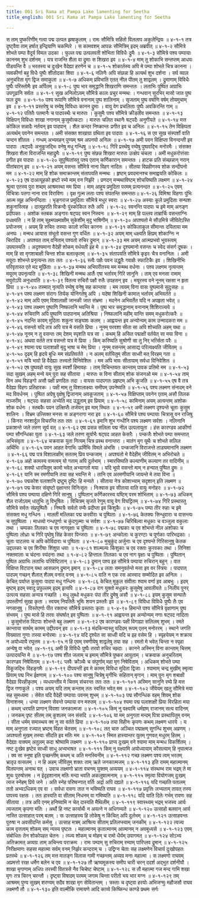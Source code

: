 ```yaml
---
title: 001 Sri Rama at Pampa Lake lamenting for Seetha
title_english: 001 Sri Rama at Pampa Lake lamenting for Seetha

---
```

<div class="audioEmbed"  caption="श्रीराम-हरिसीताराममूर्ति-घनपाठिभ्यां वचनम्" src="https://archive.org/download/Ramayana-recitation-Sriram-harisItArAmamUrti-Ghanapaati-v2/Kanda_4/Kanda_4_KSK-001-Rama_Vilapaha.mp3"></div>
स ताम् पुष्करिणीम् गत्वा पद्म उत्पल झषाकुलाम् ।  
रामः सौमित्रि सहितो विललाप अकुलेन्द्रियः ॥ ४-१-१  
तत्र दृष्ट्वैवा ताम् हर्षात् इन्द्रियाणि चकम्पिरे ।  
स कामवशम् आपन्नः सौमित्रिम् इदम् अब्रवीत् ॥ ४-१-२  
सौमित्रे शोभते पम्पा वैदूर्य विमल उदका ।  
फुल्ल पद्म उत्पलवती शोभिता विविधैः द्रुमैः ॥ ४-१-३  
सौमित्रे पश्य पम्पायाः काननम् शुभ दर्शनम् ।  
यत्र राजन्ति शैला वा द्रुमाः स शिखरा इव ॥ ४-१-४  
माम् तु शोकाभि सन्तप्तम् आधयः पीडयन्ति वै ॥  
भरतस्य च दुःखेन वैदेह्या हरणेन च ॥ ४-१-५  
शोकार्तस्य अपि मे पम्पा शोभते चित्र कानना ।  
व्यवकीर्णा बहु विधैः पुष्पैः शीतोदका शिवा ॥ ४-१-६  
नलिनैः अपि संछन्ना हि अत्यर्थ शुभ दर्शना ।  
सर्प व्याल अनुचरिता मृग द्विज समाकुला ॥ ४-१-७  
अधिकम् प्रविभाति एतत् नील पीतम् तु शाद्वलम् ।  
द्रुमाणाम् विविधैः पुष्पैः परिस्तोमैः इव अर्पितम् ॥ ४-१-८  
पुष्प भार समृद्धानि शिखराणि समन्ततः ।  
लताभिः पुष्पित अग्राभिः उपगूढानि सर्वतः ॥ ४-१-९  
सुख अनिलोऽयम् सौमित्रे कालः प्रचुर मन्मथः ।  
गन्धवान् सुरभिर् मासो जात पुष्प फल द्रुमः ॥ ४-१-१०  
पश्य रूपाणि सौमित्रे वनानाम् पुष्प शालिनाम् ।  
सृजताम् पुष्प वर्षाणि वर्षम् तोयमुचाम् इव ॥ ४-१-११  
प्रस्तरेषु च रम्येषु विविधाः कानन द्रुमाः ।  
वायु वेग प्रचलिताः पुष्पैः अवकिरन्ति गाम् ॥ ४-१-१२  
पतितैः पतमानैः च पादपस्थैः च मारुतः ।  
कुसुमैः पश्य सौमित्रे क्रीडतीव समन्ततः ॥ ४-१-१३  
विक्षिपन् विविधाः शाखा नगानाम् कुसुमोत्कटाः ।  
मारुतः चलित स्थानैः षट्पदैः अनुगीयते ॥ ४-१-१४  
मत्त कोकिल सन्नादैः नर्तयन् इव पादपान् ।  
शैल कन्दर निष्क्रान्तः प्रगीत इव च अनिलः ॥ ४-१-१५  
तेन विक्षिपता अत्यर्थम् पवनेन समन्ततः ।  
अमी संसक्त शाखाग्रा ग्रथिता इव पादपाः ॥ ४-१-१६  
स एव सुख संस्पर्शो वाति चन्दन शीतलः ।  
गन्धम् अभ्यवहन् पुण्यम् श्रम अपनयो अनिलः ॥ ४-१-१७  
अमी पवन विक्षिप्ता विनन्दन्ती इव पादपाः ।षट्पदैः अनुकूजद्भिः वनेषु मधु गन्धिषु ॥ ४-१-१८  
गिरि प्रस्थेषु रम्येषु पुष्पवद्भिः मनोरमैः ।  
संसक्त शिखरा शैला विराजन्ति महाद्रुमैः ॥ ४-१-१९  
पुष्प संछन्न शिखरा मारुतः उत्क्षेप चंचला ।  
अमी मधुकरोत्तंसाः प्रगीत इव पादपाः ॥ ४-१-२०  
सुपुष्पितांस्तु पश्य एतान् कर्णिकारान् समन्ततः ।  
हाटक प्रति संच्छन्नान् नरान् पीतांबरान् इव ॥ ४-१-२१  
अयम् वसन्तः सौमित्रे नाना विहग नादितः ।  
सीतया विप्रहीणस्य शोक सन्दीपनो मम ॥ ४-१-२२  
माम् हि शोक समाक्रान्तम् संतापयति मन्मथः ।  
हृष्टम् प्रवदमानश्च समाह्वयति कोकिलः ॥ ४-१-२३  
एष दाअत्यूहको हृष्टो रम्ये माम् वन निर्झरे ।  
प्रणदन् मन्मथाविष्टम् शोचयिष्यति लक्ष्मण ॥ ४-१-२४  
श्रुत्वा एतस्य पुरा शब्दम् आश्रमस्था मम प्रिया ।  
माम् आहूय प्रमुदिता परमम् प्रत्यनन्दत ॥ ४-१-२५  
एवम् विचित्राः पतगा नाना राव विराविणः ।  
वृक्ष गुल्म लताः पश्य संपतन्ति समन्ततः॥ ४-१-२६  
विमिश्रा विहगाः पुंभिः आत्म व्यूह अभिनन्दिताः ।  
भृङ्गराज प्रमुदिताः सौमित्रे मधुर स्वराः ॥ ४-१-२७  
अस्याः कूले प्रमुदिताः सन्घशः शकुनास्त्विह ।  
दात्यूहरति विक्रन्दैः पुंस्कोकिल रुतैः अपि । ४-१-२८  
स्वनन्ति पादपाः च इमे माम् अनङ्ग प्रदीपकाः ।  
अशोक स्तबक अङ्गारः षट्पद स्वन निस्वनः ॥ ४-१-२९  
माम् हि पल्लव ताम्रार्चिः वसन्ताग्निः प्रधक्ष्यति ।  
न हि ताम् सूक्ष्मपक्ष्माक्षीम् सुकेशीम् मृदु भाषिणीम् ॥ ४-१-३०  
अपश्यतो मे सौउमित्रे जीवितेऽस्ति प्रयोजनम् ।  
अयम् हि रुचिरः तस्याः कालो रुचिर काननः ॥ ४-१-३१  
कोकिलाकुल सीमान्तः दयिताया मम अनघः ।  
मन्मध आयास संभूतो वसन्त गुण वर्धितः ॥ ४-१-३२  
अयम् माम् धक्ष्यति क्षिप्रम् शोकाग्निः न चिरादिव ।  
अपश्यत ताम् वनिताम् पश्यतो रुचिर द्रुमान् ॥ ४-१-३३  
मम अयम् आत्मप्रभवो भूयस्त्वम् उपयास्यति ।  
अदृश्यमाना वैदेही शोकम् वर्धयती इह मे ॥ ४-१-३४  
दृश्यमानो वसन्तः च स्वेद संसर्ग दूषकः ।  
माम् हि सा मृगशाबाक्षी चिन्ता शोक बलात्कृतम् ॥ ४-१-३५  
संतापयति सौमित्रे कृइरः चैत्र वनानिलः ।  
अमी मयूराः शोभन्ते प्रनृत्यन्तः ततः ततः ॥ ४-१-३६  
स्त्वैः पक्षैः पवन उद्धूतैः गवाक्षैः स्फाटिकैः इव ।  
शिखिनीभिः परिवृतास्त एते मद मूर्छिताः ॥ ४-१-३७  
मन्मथ अभिपरीतस्य मम मन्मथ वर्धनाः ।  
पश्य लक्ष्णम नृत्यन्तम् मयूरम् उपनृत्यति ॥ ४-१-३८  
शिखिनी मन्मथ आर्तैः एषा भर्तारम् गिरि सानुनि ।  
ताम् एव मनसा रामाम् मयुरोऽपि अनुधावति ॥ ४-१-३९  
वितत्य रुचिरौ पक्षौ रुतैः उपहसन् इव ।  
मयूरस्य वने नूनम् रक्षसा न हृता प्रिया ॥ ४-१-४०  
तस्मात् नृत्यति रम्येषु वनेषु सह कान्तया ।  
मम त्वयम् विना वासः पुष्पमासे सुदुःसहः ॥ ४-१-४१  
पश्य लक्ष्मण संरागः तिर्यक् योनिगतेषु अपि ।  
यदेषा शिखिनी कामात् भर्तारम् अभिवर्तते ॥ ४-१-४२  
माम् अपि एवम् विशालाक्षी जानकी जात संभ्रमा ।  
मदनेन अभिवर्तेत यदि न अपहृता भवेत् ॥ ४-१-४३  
पश्य लक्ष्मण पुष्पाणि निष्फलानि भवन्ति मे ।  
पुष्प भार समृद्धानाम् वनानाम् शिशिरात्यये ॥ ४-१-४४  
रुचिराणि अपि पुष्पाणि पादपानाम् अतिश्रिया ।  
निष्फलानि महीम् यान्ति समम् मधुकरोत्करैः ॥ ४-१-४५  
नदन्ति कावम् मुदिताः शकुना सङ्घशः कलम् ।  
आह्वयन्त इव अन्योन्यम् काम उन्मादकरा मम ॥ ४-१-४६  
वसन्तो यदि तत्र अपि यत्र मे वसति प्रिया ।  
नूनम् परवशा सीता सा अपि शोच्यति अहम् यथा ॥ ४-१-४७  
नूनम् न तु वसन्तः तम् देशम् स्पृशति यत्र सा ।  
कथम् हि असित पद्माक्षी वर्तयेत् सा मया विना ॥ ४-१-४८  
अथवा वर्तते तत्र वसन्तो यत्र मे प्रिया ।  
किम् करिष्यति सुश्रोणी सा तु निर् भर्त्सिता परैः ॥ ४-१-४९  
श्यामा पद्म पलाशाक्षी मृदु भाषा च मेम् प्रिया ।  
नूनम् वसन्तम् आसाद्य परित्यक्ष्यति जीवितम् ॥ ४-१-५०  
दृढम् हि हृदये बुधिः मम संप्रतिवर्तते ।  
न अलम् वर्तयितुम् सीता साध्वी मत् विरहम् गता ॥ ४-१-५१  
मयि भावो हि वैदेह्याः तत्त्वतो विनिवेशितः ।  
मम अपि भावः सीतायाम् सर्वधा विनिवेशितः ॥ ४-१-५२  
एष पुष्पवहो वायुः सुख स्पर्शो हिमावहः ।  
ताम् विचिन्तयतः कान्ताम् पावक प्रतिमो मम ॥ ४-१-५३  
सदा सुखम् अहम् मन्ये यम् पुरा सह सीताया ।  
मारुतः स विना सीताम् शोक संजनओ मम ॥ ४-१-५४  
ताम् विन अथ विहङ्गो असौ पक्षी प्रणदितः तदा ।  
वायसः पादपगतः प्रहृष्टम् अभि कूजति ॥ ४-१-५५  
एष वै तत्र वैदेह्या विहगः प्रतिहारकः ।  
पक्षी माम् तु विशालाक्ष्याः समीपम् उपनेष्यति ॥ ४-१-५६  
पश्य लक्ष्मण संनादम् वने मद विवर्धनम् ।  
पुष्पित अग्रेषु वृक्षेषु द्विजानाम् अवकूजताम् ॥ ४-१-५७  
विक्षिप्ताम् पवनेन एताम् असौ तिलक मञ्जरीम् ।  
षट्पदः सहसा अभ्येति मद उद्धूताम् इव प्रियाम् ॥ ४-१-५८  
कामिनाम् अयम् अत्यन्तम् अशोकः शोक वर्धनः ।  
स्तबकैः पवन उत्क्षिप्तैः तर्जयन् इव माम् स्थितः ॥ ४-१-५९  
अमी लक्ष्मण दृश्यन्ते चूताः कुसुम शालिनः ।  
विभ्रम उत्सिक्त मनसः स अङ्गरागा नरा इव ॥ ४-१-६०  
सौमित्रे पश्य पम्पायाः चित्रासु वन राजिषु ।  
किंनरा नरशार्दूल विचरन्ति ततः ततः ॥ ४-१-६१  
इमानि शुभ गन्धीनि पश्य लक्ष्मण सर्वशः ।  
नलिनानि प्रकाशन्ते जले तरुण सूर्य वत् ॥ ४-१-६२  
एषा प्रसन्न सलिला पद्म नील उत्पलायुता ।  
हंस कारण्डव आकीर्णा पम्पा सौगन्धिका युता ॥ ४-१-६३  
जले तरुण सूर्याभैः षट्पद आहत केसरैः ।  
पन्कजैः शोभते पम्पा समन्तात् अभिसंवृता ॥ ४-१-६४  
चक्रवाक युता नित्यम् चित्र प्रस्थ वनान्तरा ।  
मातंग मृग यूथैः च शोभते सलिल अर्थिभिः ॥ ४-१-६५  
पवन आहत वेगाभिः ऊर्मिभिः विमले अंभसि ।  
पन्कजानि विराजन्ते ताड्यमानानि लक्ष्मण ॥ ४-१-६६  
पद्म पत्र विशालाक्षीम् सततम् प्रिय पन्कजाम् ।  
अपश्यतो मे वैदेहीम् जीवितम् न अभिरोचते ॥ ४-१-६७  
अहो कामस्य वामत्वम् यो गताम् अपि दुर्लभाम् ।  
स्मारयिष्यति कल्याणीम् कल्याण तर वादिनीम् ॥ ४-१-६८  
शक्यो धारयितुम् कामो भवेत् अभ्यागतो मया ।  
यदि भूयो वसन्तो माम् न हन्यात् पुष्पित द्रुमः ॥ ४-१-६९  
यानि स्म रमणीयानि तया सह भवन्ति मे ।  
तानि एव अरमणीयानि जायन्ते मे तया विना ॥ ४-१-७०  
पद्मकोश पलाशानि द्रष्टुम् दृष्टिः हि मन्यते ।  
सीताया नेत्र कोशाभ्याम् सदृशान् इति लक्ष्मण ॥ ४-१-७१  
पद्म केसर संसृष्टो वृक्षान्तर विनिःसृतः ।  
निःश्वास इव सीताया वाति वायुः मनोहरः ॥ ४-१-७२  
सौमित्रे पश्य पम्पाया दक्षिणे गिरि सानुषु ।  
पुष्पितान् कर्णिकारस्य यष्टिम् परम शोभिताम् ॥ ४-१-७३  
अधिकम् शैल राजोऽयम् धातुभिः तु विभूषितः ।  
विचित्रम् सृजते रेणुम् वायु वेग विघट्टितम् ॥ ४-१-७४  
गिरि प्रस्थास्तु सौमित्रे सर्वतः संप्रपुष्पितैः ।  
निष्पत्रैः सर्वतो रम्यैः प्रदीप्ता इव किंशुकैः ॥ ४-१-७५  
पम्पा तीर रुहाः च इमे संसक्ता मधु गन्धिनः ।  
मालती मल्लिका पद्म करवीराः च पुष्पिताः ॥ ४-१-७६  
केतक्यः सिन्धुवाराः च वासन्त्यः च सुपुष्पिताः ।  
माधव्यो गन्धपूर्णाः च कुंदगुल्माः च सर्वशः ॥ ४-१-७७  
चिरिबिल्वा मधूकाः च वञ्जुला वकुलाः तथा ।  
चम्पकाः तिलकाः च एव नागवृक्षाः च पुष्पिताः ॥ ४-१-७८  
पद्मकाः च एव शोभन्ते नील अशोकाः च पुष्पिताः  
लोध्राः च गिरि पृष्ठेषु सिंह केसर पिन्जराः ॥ ४-१-७९  
अन्कोलाः च कुरण्टाः च पूर्णकाः पारिभद्रकाः ।  
चूताः पाटलयः च अपि कोविदाराः च पुष्पिताः ॥ ४-१-८०  
मुचुकुंद अर्जुनाः च एव दृश्यन्ते गिरिसानुषु  
केतक उद्दालकाः च एव शिरीषाः शिंशुपा धवाः ॥ १-४-८१  
शाल्मल्यः किंशुकाः च एव रक्ताः कुरवकाः तथा ।  
तिनिशा नक्तमालाः च चंदनाः स्यंदनाः तथा ॥ १-४-८२  
हिन्तालः तिलकाः च एव नाग वृक्षाः च पुष्पिताः ।  
पुष्पितान् पुष्पित अग्राभिः लताभिः परिवेष्टितान् ॥ ४-१-८३  
द्रुमान् पश्य इह सौमित्रे पम्पाया रुचिरान् बहून् ।  
वात विक्षिप्त विटपान् यथा आसन्नान् द्रुमान् इमान् ॥ ४-१-८४  
लताः समनुवर्तन्ते मत्ता इव वर स्त्रियः ।  
पादपात् पादपम् गच्छन् शैलात् शैलम् वनात् वनम् ॥ ४-१-८५  
वाति न एक रस आस्वाद सम्मोदित इव अनिलः ।  
केचित् पर्याप्त कुसुमाः पादपा मधु गन्धिनः ॥ ४-१-८६  
केचित् मुकुल संवीताः श्याम वर्णा इव आबभुः ।  
इदम् मृष्टम् इदम् स्वादु प्रफुल्लम् इदम् इत्यपि ॥ ४-१-८७  
राग युक्तो मधुकरः कुसुमेषु आवलीयते ॥  
निलीय पुनर् उत्पत्य सहसा अन्यत्र गच्छति ।  
मधु लुब्धो मधुकरः पंपा तीर द्रुमेषु असौ ॥ ४-१-८८  
इयम् कुसुम सन्घातैः उपस्तीर्णा सुखा कृता ।  
स्वयम् निपतितैः भूमिः शयन प्रस्तरैः इव ॥ ४-१-८९  
विविधा विविधैः पुष्पैः तैः एव नगसानुषु ।  
विस्तेएर्णाः पीत रक्ताभा सौमित्रे प्रस्तराः कृताः ॥ १-४-९०  
हिमान्ते पश्य सौमित्रे वृक्षाणाम् पुष्प संभवम् ।  
पुष्प मासे हि तरवः संघर्षात् इव पुष्पिताः ॥ ४-१-९१  
आह्वयन्त इव अन्योन्यम् नगाः षट्पद नादिताः ।  
कुसुमोत्तंस विटपाः शोभन्ते बहु लक्ष्मण ॥ ४-१-९२  
एष कारण्डवः पक्षी विगाह्या सलिलम् शुभम् ।  
रमते कान्ताया सार्थम् कामम् उद्दीपयन् इव ॥ ४-१-९३  
मंदकिन्यास्तु यदिदम् रूपम् एतन् मनोररम् ।  
स्थाने जगति विख्याता गुणाः तस्या मनोरमाः ॥ ४-१-९४  
यदि दृश्येत सा साध्वी यदि च इह वसेम हि ।  
स्पृहयेयम् न शक्राय न अयोध्यायै रघूत्तम ॥ ४-१-९५  
न हि एवम् रमणीयेषु शाद्वलेषु तया सह ।  
रमतो मे भवेत् चिन्ता न स्पृहा अन्येषु वा भवेत् ॥४-१-९६  
अमी हि विविधैः पुष्पैः तरवो रुचिर च्छदाः ।  
कानने अस्मिन् विना कान्ताम् चित्तम् उत्पादयन्ति मे ॥ ४-१-९७  
पश्य शीत जलाम् च इमाम् सौमित्रे पुष्कर आयुताम् ।  
चक्रवाक अनुचरिताम् कारण्डव निषेविताम् ॥ ४-१-९८  
प्लवैः क्रौञ्चैः च संपूर्णाम् महा मृग निषेविताम् ।  
अधिकम् शोभते पम्पा विकूजद्भिः विहङ्गमैः ॥ ४-१-९९  
दीपयन्ती इव मे कामम् विविधा मुदिता द्विजाः ।  
श्यामाम् चन्द्र मुखीम् स्मृत्वा प्रियाम् पद्म निभ ईक्षणाम् ॥ ४-१-१००  
पश्य सानुषु चित्रेषु मृगीभिः सहितान् मृगान् ।  
माम् पुनः मृग शबाक्षी वैदेह्या विरहीकृतम् ।  
व्यधयन्तीव मे चित्तम् संचरन्तः ततः ततः ॥ ४-१-१०१  
अस्मिन् सानुनि रम्ये हि मत्त द्विज गणाकुले ।  
पश्य अयम् यदि ताम् कन्ताम् ततः स्वस्ति भवेत् मम ॥ ४-१-१०२  
जीवेयम् खलु सौमित्रे मया सह सुमध्यमा ।  
सेवेत यदि वैदेही पम्पायाः पवनम् शुभम् ॥ ४-१-१०३  
पद्म सौगन्धिक वहम् शिवम् शोक विनाशनम् ।  
धन्या लक्ष्मण सेवन्ते पम्पाया वन मरुतम् ॥ ४-१-१०४  
श्यमा पद्म पलाशाक्षी प्रिया विरहिता मया ।  
कथम् धरयति प्राणान् विवशा जनकात्मजा ॥ ४-१-१०५  
किम् नु वक्ष्यामि धर्मज्ञम् राजानम् सत्य वादिनम् ।  
जनकम् पृष्ट सीतम् तम् कुशलम् जन संसदि ॥ ४-१-१०६  
या मम् अनुगता मन्दम् पित्रा प्रस्थापितुम् वनम् ।  
सीता धर्मम् समास्थय क्व नु सा वर्तते प्रिया ॥ ४-१-१०७  
तया विहीनः कृपणः कथम् लक्ष्मण धारये ।  
य माम् अनुगता रज्यात् भ्रष्टम् विहत चेतसम् ॥ ४-१-१०८  
तत् चारु अञ्चित पद्माक्षम् सुगन्धि शुभम् अव्रणम् ।  
अपश्यतो मुखम् तस्याः सीदति इव मतिः मम ॥ ४-१-१०९  
स्मित हास्यान्तर युतम् गुणवत् मधुरम् हितम् ।  
वैदेह्याः वाक्यम् अतुलम् कदा श्रोष्यामि लक्ष्मण ॥ ४-१-११०  
प्राप्य दुःखम् वने श्यामा माम् मन्मध विकर्शितम् ।  
नष्ट दुःखेव हृष्टेव साध्वी साधु अभ्यभाषत ॥ ४-१-१११  
किम् नु वक्ष्यामि अयोध्यायाम् कौसल्याम् हि नृपात्मज ।  
क्व सा स्नुषा इति पृच्छन्तीम् कथम् च अति मनस्विनीम् ॥ ४-१-११२  
गच्छ लक्ष्मण पश्य त्वम् भरतम् भ्रातृउ वत्सलम् ।  
न हि अहम् जीवितुम् शक्तः ताम् ऋते जनकात्मजम् ॥ ४-१-११३  
इति रामम् महात्मानम् विलपन्तम् अनाथ वत् ।  
उवाच लक्ष्मणो भ्राता वचनम् युक्तम् अव्ययम् ॥ ४-१-११४  
संस्थम्भ राम भद्रम् ते मा शुचः पुरुषोत्तम ।  
न ईदृइशानाम् मतिः मन्दा भवति अकलुषात्मनाम् ॥ ४-१-११५  
स्मृत्वा वियोगजम् दुःखम् त्यज स्नेहम् प्रिये जने ।  
अति स्नेह परिष्वन्गात् वर्तिः अर्द्रा अपि दह्यते ॥ ४-१-११६  
यदि गच्छति पतालम् ततो अभ्यऽधिकम् एव वा ।  
सर्वधा रावणः तात न भविष्यति राघव ॥ ४-१-११७  
प्रवृत्तिः लभ्यताम् तावत् तस्य पापस्य रक्षसः ।  
ततः हास्यति वा सीताम् निधनम् वा गमिष्यति ॥ ४-१-११८  
यदि याति दितेः गर्भम् रावणः सह सीताया ।  
तत्र अपि एनम् हनिष्यामि न चेत् दास्यति मैथिलीम् ॥ ४-१-११९  
स्वास्थ्यम् भद्रम् भजस्व आर्यः त्यजताम् कृपणा मतिः ।  
अर्थो हि नष्ट कार्यार्थैः न अयत्ने न अधिगम्यते ॥ ४-१-१२०  
उत्साहो बलवान् आर्य नास्ति उत्साहात् परम् बलम् ।  
सः उत्साहस्य हि लोकेषु न किंचित् अपि दुर्लभम् ॥ ४-१-१२१  
उत्साहवन्तः पुरुषा न अवसीदन्ति कर्मसु ।  
उत्साह मत्रम् आश्रित्य सीताम् प्रतिलप्स्याम् जनकीम् ॥ ४-१-१२२  
त्यज्य काम वृत्तत्वम् शोकम् सम् न्यस्य पृष्टतः ।  
महात्मानम् कृतात्मानम् आत्मानम् न अवबुध्यसे ॥ ४-१-१२३  
एवम् संबोधितः तेन शोकोपहत चेतनः ।  
त्य्ज्य शोकम् च मोहम् च रामो धैर्यम् उपागमत् ॥ ४-१-१२४  
सोऽभ्य अतिक्रामत् अव्यग्रः ताम् अचिन्त्य पराक्रमः ।  
रामः पम्पाम् सु रुचिराम् रम्याम् पारिप्लव द्रुमान् ॥ ४-१-१२५  
निरीक्षमाणः सहसा महात्मा सर्वम् वनम् निर्झर कन्दराम् च ।  
उद्विग्न चेताः सह लक्ष्मणेन विचार्य दुःखोपहतः प्रतस्थे ॥ ४-१-१२६  
तम् मत्त मातङ्ग विलास गामी गच्छन्तम् अव्यग्र मनाः महात्मा ।  
स लक्ष्मणो राघवम् अप्रमत्तो ररक्ष धर्मेण बलेन च एव ॥ ४-१-१२७  
तौ ऋष्यमूकस्य समीप चारी चरन् ददर्श अद्भुत दर्शनीयौ ।  
शाखा मृगाणाम् अधिपः तरस्वी वितत्रसे नैव चिचेष्ट चेष्टाम् ॥ ४-१-१२८  
स तौ महात्मा गज मन्द गामि शखा मृगः तत्र चिरन् चरन्तौ ।  
दृष्ट्वा विषादम् परमम् जगाम चिन्ता परीतो भय भार मग्नः ॥ ४-१-१२९  
तम् आश्रमम् पुण्य सुखम् शरण्यम् सदैव शाखा मृग सेवितान्तम् ।  
त्रस्ताः च दृष्ट्वा हरयोः अभिजग्मुः महौजसौ राघव लक्ष्मणौ तौ ॥ ४-१-१३०  
इति वाल्मीकि रामायणे आदि काव्ये किष्किन्ध काण्डे प्रथमः सर्गः